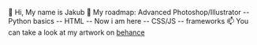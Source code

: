 👋 Hi, My name is Jakub
🌱 My roadmap: Advanced Photoshop/Illustrator -- Python basics -- HTML -- Now i am here -- CSS/JS -- frameworks
📫 You can take a look at my artwork on [behance](https://www.behance.net/jakubpoznaski)
